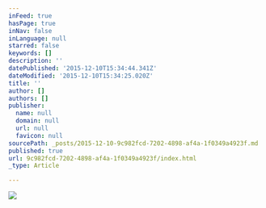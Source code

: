 ```yaml
---
inFeed: true
hasPage: true
inNav: false
inLanguage: null
starred: false
keywords: []
description: ''
datePublished: '2015-12-10T15:34:44.341Z'
dateModified: '2015-12-10T15:34:25.020Z'
title: ''
author: []
authors: []
publisher:
  name: null
  domain: null
  url: null
  favicon: null
sourcePath: _posts/2015-12-10-9c982fcd-7202-4898-af4a-1f0349a4923f.md
published: true
url: 9c982fcd-7202-4898-af4a-1f0349a4923f/index.html
_type: Article

---
```

![](https://the-grid-user-content.s3-us-west-2.amazonaws.com/357f050b-3d32-45ce-965a-2bfd8eb968c7.jpg)